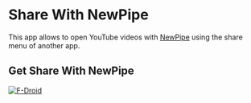 Share With NewPipe
==================

This app allows to open YouTube videos with [NewPipe](https://github.com/theScrabi/NewPipe) using the share menu of another app.

## Get Share With NewPipe
[![F-Droid](https://f-droid.org/wiki/images/0/06/F-Droid-button_get-it-on.png)](https://f-droid.org/repository/browse/?fdid=org.schabi.sharewithnewpipe)
